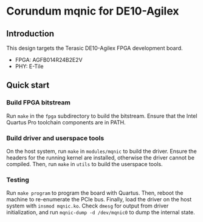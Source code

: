 # Corundum mqnic for DE10-Agilex

## Introduction

This design targets the Terasic DE10-Agilex FPGA development board.

* FPGA: AGFB014R24B2E2V
* PHY: E-Tile

## Quick start

### Build FPGA bitstream

Run `make` in the `fpga` subdirectory to build the bitstream.  Ensure that the Intel Quartus Pro toolchain components are in PATH.

### Build driver and userspace tools

On the host system, run `make` in `modules/mqnic` to build the driver.  Ensure the headers for the running kernel are installed, otherwise the driver cannot be compiled.  Then, run `make` in `utils` to build the userspace tools.

### Testing

Run `make program` to program the board with Quartus.  Then, reboot the machine to re-enumerate the PCIe bus.  Finally, load the driver on the host system with `insmod mqnic.ko`.  Check `dmesg` for output from driver initialization, and run `mqnic-dump -d /dev/mqnic0` to dump the internal state.
